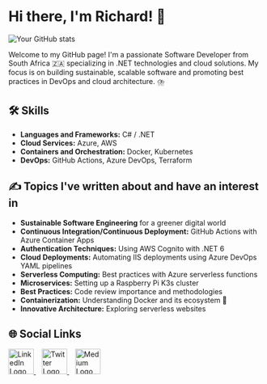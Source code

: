 # Hi there, I'm Richard! 👋

![Your GitHub stats](https://github-readme-stats.vercel.app/api?username=bassonrichard&show_icons=true&theme=radical)

Welcome to my GitHub page! I'm a passionate Software Developer from South Africa 🇿🇦 specializing in .NET technologies and cloud solutions. My focus is on building sustainable, scalable software and promoting best practices in DevOps and cloud architecture. ⛈️

## 🛠 Skills
- **Languages and Frameworks:** C# / .NET 
- **Cloud Services:** Azure, AWS
- **Containers and Orchestration:** Docker, Kubernetes
- **DevOps:** GitHub Actions, Azure DevOps, Terraform

## ✍️ Topics I've written about and have an interest in 
- **Sustainable Software Engineering** for a greener digital world
- **Continuous Integration/Continuous Deployment:** GitHub Actions with Azure Container Apps
- **Authentication Techniques:** Using AWS Cognito with .NET 6
- **Cloud Deployments:** Automating IIS deployments using Azure DevOps YAML pipelines
- **Serverless Computing:** Best practices with Azure serverless functions
- **Microservices:** Setting up a Raspberry Pi K3s cluster
- **Best Practices:** Code review importance and methodologies
- **Containerization:** Understanding Docker and its ecosystem 🐋
- **Innovative Architecture:** Exploring serverless websites

## 🌐 Social Links
<p align="left">
    <a href="https://www.linkedin.com/in/richard-basson-42b46b131/">
        <img src="https://content.linkedin.com/content/dam/me/business/en-us/amp/brand-site/v2/bg/LI-Bug.svg.original.svg" alt="LinkedIn Logo" width="50" height="50">
    </a>&nbsp;&nbsp;
    <a href="https://twitter.com/Bassonrichard">
        <img src="https://cdn.cms-twdigitalassets.com/content/dam/about-twitter/x/brand-toolkit/logo-black.png.twimg.2560.png" alt="Twitter Logo" width="50" height="50">
    </a>&nbsp;&nbsp;
    <a href="https://medium.com/@bassonrichard">
        <img src="https://miro.medium.com/v2/resize:fit:1400/1*psYl0y9DUzZWtHzFJLIvTw.png" alt="Medium Logo" width="50" height="50">
    </a>
</p>